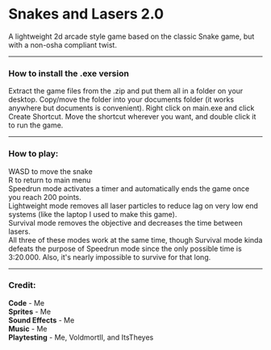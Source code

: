 # Snakes and Lasers 2.0
A lightweight 2d arcade style game based on the classic Snake game, but with a non-osha compliant twist.

---

### How to install the .exe version
Extract the game files from the .zip and put them all in a folder on your desktop. Copy/move the folder into your
documents folder (it works anywhere but documents is convenient). Right click on main.exe and click Create Shortcut.
Move the shortcut wherever you want, and double click it to run the game.

---

### How to play:   
WASD to move the snake   
R to return to main menu   
Speedrun mode activates a timer and automatically ends the game once you reach 200 points.   
Lightweight mode removes all laser particles to reduce lag on very low end systems (like the laptop I used to make this game).   
Survival mode removes the objective and decreases the time between lasers.   
All three of these modes work at the same time, though Survival mode kinda defeats the purpose of Speedrun mode since 
the only possible time is 3:20.000. Also, it's nearly impossible to survive for that long.   

---

### Credit:   
**Code** - Me   
**Sprites** - Me   
**Sound Effects** - Me   
**Music** - Me   
**Playtesting** - Me, VoldmortII, and ItsTheyes   
